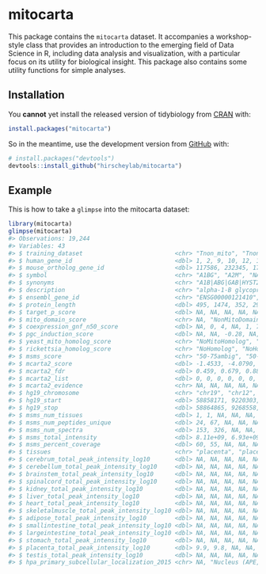 
<!-- README.md is generated from README.Rmd. Please edit that file -->

# mitocarta

<!-- badges: start -->

<!-- badges: end -->

This package contains the `mitocarta` dataset. It accompanies a
workshop-style class that provides an introduction to the emerging field
of Data Science in R, including data analysis and visualization, with a
particular focus on its utility for biological insight. This package
also contains some utility functions for simple analyses.

## Installation

You **cannot** yet install the released version of tidybiology from
[CRAN](https://CRAN.R-project.org) with:

``` r
install.packages("mitocarta")
```

So in the meantime, use the development version from
[GitHub](https://github.com/) with:

``` r
# install.packages("devtools")
devtools::install_github("hirscheylab/mitocarta")
```

## Example

This is how to take a `glimpse` into the mitocarta dataset:

``` r
library(mitocarta)
glimpse(mitocarta)
#> Observations: 19,244
#> Variables: 43
#> $ training_dataset                          <chr> "Tnon_mito", "Tnon_mit…
#> $ human_gene_id                             <dbl> 1, 2, 9, 10, 12, 13, 1…
#> $ mouse_ortholog_gene_id                    <dbl> 117586, 232345, 17961,…
#> $ symbol                                    <chr> "A1BG", "A2M", "NAT1",…
#> $ synonyms                                  <chr> "A1B|ABG|GAB|HYST2477|…
#> $ description                               <chr> "alpha-1-B glycoprotei…
#> $ ensembl_gene_id                           <chr> "ENSG00000121410", "EN…
#> $ protein_length                            <dbl> 495, 1474, 352, 290, 4…
#> $ target_p_score                            <dbl> NA, NA, NA, NA, NA, NA…
#> $ mito_domain_score                         <chr> NA, "NonMitoDomain", "…
#> $ coexpression_gnf_n50_score                <dbl> NA, 0, 4, NA, 1, 7, 3,…
#> $ pgc_induction_score                       <dbl> NA, NA, -0.28, NA, NA,…
#> $ yeast_mito_homolog_score                  <chr> "NoMitoHomolog", "NoMi…
#> $ rickettsia_homolog_score                  <chr> "NoHomolog", "NoHomolo…
#> $ msms_score                                <chr> "50-75ambig", "50-75am…
#> $ mcarta2_score                             <dbl> -1.4533, -4.0790, -10.…
#> $ mcarta2_fdr                               <dbl> 0.459, 0.679, 0.883, 0…
#> $ mcarta2_list                              <dbl> 0, 0, 0, 0, 0, 0, 0, 0…
#> $ mcarta2_evidence                          <chr> NA, NA, NA, NA, NA, NA…
#> $ hg19_chromosome                           <chr> "chr19", "chr12", "chr…
#> $ hg19_start                                <dbl> 58858171, 9220303, 180…
#> $ hg19_stop                                 <dbl> 58864865, 9268558, 180…
#> $ msms_num_tissues                          <dbl> 1, 1, NA, NA, NA, 1, N…
#> $ msms_num_peptides_unique                  <dbl> 24, 67, NA, NA, NA, 9,…
#> $ msms_num_spectra                          <dbl> 153, 326, NA, NA, NA, …
#> $ msms_total_intensity                      <dbl> 8.11e+09, 6.93e+09, NA…
#> $ msms_percent_coverage                     <dbl> 60, 55, NA, NA, NA, 33…
#> $ tissues                                   <chr> "placenta", "placenta"…
#> $ cerebrum_total_peak_intensity_log10       <dbl> NA, NA, NA, NA, NA, NA…
#> $ cerebellum_total_peak_intensity_log10     <dbl> NA, NA, NA, NA, NA, NA…
#> $ brainstem_total_peak_intensity_log10      <dbl> NA, NA, NA, NA, NA, NA…
#> $ spinalcord_total_peak_intensity_log10     <dbl> NA, NA, NA, NA, NA, NA…
#> $ kidney_total_peak_intensity_log10         <dbl> NA, NA, NA, NA, NA, NA…
#> $ liver_total_peak_intensity_log10          <dbl> NA, NA, NA, NA, NA, 8.…
#> $ heart_total_peak_intensity_log10          <dbl> NA, NA, NA, NA, NA, NA…
#> $ skeletalmuscle_total_peak_intensity_log10 <dbl> NA, NA, NA, NA, NA, NA…
#> $ adipose_total_peak_intensity_log10        <dbl> NA, NA, NA, NA, NA, NA…
#> $ smallintestine_total_peak_intensity_log10 <dbl> NA, NA, NA, NA, NA, NA…
#> $ largeintestine_total_peak_intensity_log10 <dbl> NA, NA, NA, NA, NA, NA…
#> $ stomach_total_peak_intensity_log10        <dbl> NA, NA, NA, NA, NA, NA…
#> $ placenta_total_peak_intensity_log10       <dbl> 9.9, 9.8, NA, NA, NA, …
#> $ testis_total_peak_intensity_log10         <dbl> NA, NA, NA, NA, NA, NA…
#> $ hpa_primary_subcellular_localization_2015 <chr> NA, "Nucleus (APE, Unc…
```
